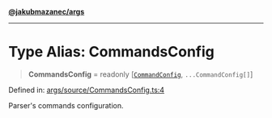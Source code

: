 [**@jakubmazanec/args**](../README.md)

---

# Type Alias: CommandsConfig

> **CommandsConfig** = readonly \[[`CommandConfig`](CommandConfig.md), `...CommandConfig[]`\]

Defined in:
[args/source/CommandsConfig.ts:4](https://github.com/jakubmazanec/tools/blob/74fa88a6249b3d486436ae7655f4962bc4a86e11/packages/args/source/CommandsConfig.ts#L4)

Parser's commands configuration.
